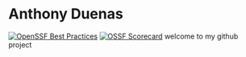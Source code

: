 # Anthony Duenas 
[![OpenSSF Best Practices](https://www.bestpractices.dev/projects/10266/badge)](https://www.bestpractices.dev/projects/10266)
[![OSSF Scorecard](https://api.securityscorecards.dev/projects/github.com/AnthonyDuenas/Try-2/badge)](https://securityscorecards.dev/projects/github.com/AnthonyDuenas/Try-2)
welcome to my github project
